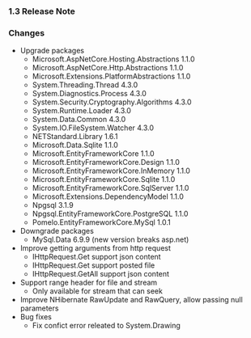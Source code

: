 ﻿### 1.3 Release Note

### Changes

- Upgrade packages
	- Microsoft.AspNetCore.Hosting.Abstractions 1.1.0
	- Microsoft.AspNetCore.Http.Abstractions 1.1.0
	- Microsoft.Extensions.PlatformAbstractions 1.1.0
	- System.Threading.Thread 4.3.0
	- System.Diagnostics.Process 4.3.0
	- System.Security.Cryptography.Algorithms 4.3.0
	- System.Runtime.Loader 4.3.0
	- System.Data.Common 4.3.0
	- System.IO.FileSystem.Watcher 4.3.0
	- NETStandard.Library 1.6.1
	- Microsoft.Data.Sqlite 1.1.0
	- Microsoft.EntityFrameworkCore 1.1.0
	- Microsoft.EntityFrameworkCore.Design 1.1.0
	- Microsoft.EntityFrameworkCore.InMemory 1.1.0
	- Microsoft.EntityFrameworkCore.Sqlite 1.1.0
	- Microsoft.EntityFrameworkCore.SqlServer 1.1.0
	- Microsoft.Extensions.DependencyModel 1.1.0
	- Npgsql 3.1.9
	- Npgsql.EntityFrameworkCore.PostgreSQL 1.1.0
	- Pomelo.EntityFrameworkCore.MySql 1.0.1
- Downgrade packages
	- MySql.Data 6.9.9 (new version breaks asp.net)
- Improve getting arguments from http request
	- IHttpRequest.Get support json content
	- IHttpRequest.Get support posted file
	- IHttpRequest.GetAll support json content
- Support range header for file and stream
	- Only available for stream that can seek
- Improve NHibernate RawUpdate and RawQuery, allow passing null parameters
- Bug fixes
	- Fix confict error releated to System.Drawing
